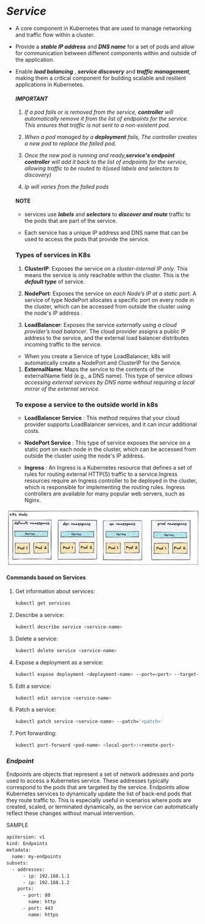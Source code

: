 
# ***Service***
 - A core component in Kubernetes that are used to manage networking and traffic flow within a cluster.

 - Provide a ***stable IP address*** and ***DNS name*** for a set of pods and allow for communication between different components within and outside of the application.

 - Enable ***load balancing*** , ***service discovery*** and ***traffic management***, making them a critical component for building scalable and resilient applications in Kubernetes.


   #### *IMPORTANT*

   1. *If a pod fails or is removed from the service, ***controller*** will automatically remove it from the list of endpoints for the service. This ensures that traffic is not sent to a non-existent pod.*

   1. *When a pod managed by a ***deployment*** fails, The controller creates a new pod to replace the failed pod.*

   1. *Once the new pod is running and ready,***service's endpoint controller*** will add it back to the list of endpoints for the service, allowing traffic to be routed to it(used labels and selectors to discovery)*

   1. *Ip will varies from the failed pods* 

    #### NOTE

    * services use ***labels*** and ***selectors*** to ***discover and route*** traffic to the pods that are part of the service.

    * Each service has a unique IP address and DNS name that can be used to access the pods that provide the service.


   ### Types of services in K8s

   1. **ClusterIP**: Exposes the service on a *cluster-internal IP only*. This means the service is only reachable within the cluster. This is the ***default type*** of service.

   1. **NodePort**: Exposes the service on *each Node’s IP at a static port*. A service of type NodePort allocates a specific port on every node in the cluster, which can be accessed from outside the cluster using the node's IP address .

   1. **LoadBalancer**: Exposes the service *externally using a cloud provider’s load balancer*. The cloud provider assigns a public IP address to the service, and the external load balancer distributes incoming traffic to the service.

    * When you create a Service of type LoadBalancer, k8s will automatically create a NodePort and ClusterIP for the Service.

   1. **ExternalName**: Maps the service to the contents of the externalName field (e.g., a DNS name). This type of service *allows accessing external services by DNS name without requiring a local mirror of the external service.*
   
   
   ### To expose a service to the outside world in k8s

   * **LoadBalancer Service** : This method requires that your cloud provider supports LoadBalancer services, and it can incur additional costs.

   * **NodePort Service** : This type of service exposes the service on a static port on each node in the cluster, which can be accessed from outside the cluster using the node's IP address.

   * **Ingress** : An Ingress is a Kubernetes resource that defines a set of rules for routing external HTTP(S) traffic to a service.Ingress resources require an Ingress controller to be deployed in the cluster, which is responsible for implementing the routing rules. Ingress controllers are available for many popular web servers, such as Nginx.

![Services](https://github.com/Subhabrata2468/Kubernetes-/blob/master/4.%20Namespace/diagram.png)



#### Commands based on Services

1. Get information about services:
    ```bash
    kubectl get services
    ```
1. Describe a service:
    ```bash
    kubectl describe service <service-name>
    ```
1. Delete a service:
    ```bash
    kubectl delete service <service-name>
    ```
1. Expose a deployment as a service:
    ```bash
    kubectl expose deployment <deployment-name> --port=<port> --target-port=<target-port> [--type=NodePort|LoadBalancer|ClusterIP]
    ```
1. Edit a service:
    ```bash
    kubectl edit service <service-name>
    ```
1. Patch a service:
    ```bash
    kubectl patch service <service-name> --patch='<patch>'
    ```
1. Port forwarding:
    ```bash
    kubectl port-forward <pod-name> <local-port>:<remote-port>
    ```


### ***Endpoint***

 Endpoints are objects that represent a set of network addresses and ports used to access a Kubernetes service. These addresses typically correspond to the pods that are targeted by the service.
 Endpoints allow Kubernetes services to dynamically update the list of back-end pods that they route traffic to. This is especially useful in scenarios where pods are created, scaled, or terminated dynamically, as the service can automatically reflect these changes without manual intervention.

SAMPLE
```bash 
apiVersion: v1
kind: Endpoints
metadata:
  name: my-endpoints
subsets:
  - addresses:
      - ip: 192.168.1.1
      - ip: 192.168.1.2
    ports:
      - port: 80
        name: http
      - port: 443
        name: https

```
